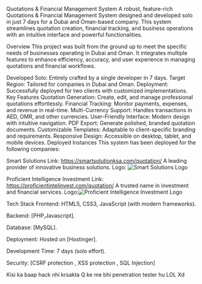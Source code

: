 Quotations & Financial Management System
A robust, feature-rich Quotations & Financial Management System designed and developed solo in just 7 days for a Dubai and Oman-based company. This system streamlines quotation creation, financial tracking, and business operations with an intuitive interface and powerful functionalities.

Overview
This project was built from the ground up to meet the specific needs of businesses operating in Dubai and Oman. It integrates multiple features to enhance efficiency, accuracy, and user experience in managing quotations and financial workflows.

Developed Solo: Entirely crafted by a single developer in 7 days.
Target Region: Tailored for companies in Dubai and Oman.
Deployment: Successfully deployed for two clients with customized implementations.
Key Features
Quotation Generation: Create, edit, and manage professional quotations effortlessly.
Financial Tracking: Monitor payments, expenses, and revenue in real-time.
Multi-Currency Support: Handles transactions in AED, OMR, and other currencies.
User-Friendly Interface: Modern design with intuitive navigation.
PDF Export: Generate polished, branded quotation documents.
Customizable Templates: Adaptable to client-specific branding and requirements.
Responsive Design: Accessible on desktop, tablet, and mobile devices.
Deployed Instances
This system has been deployed for the following companies:

Smart Solutions
Link: https://smartsolutionksa.com/quotation/
A leading provider of innovative business solutions.
Logo: ![Smart Solutions Logo](https://smartsolutionksa.com/quotation/assets/img/smartsolution-logo.png)

Proficient Intelligence Investment
Link: https://proficientintelinvest.com/quotation/
A trusted name in investment and financial services.
Logo:![Proficient Intelligence Investment Logo](https://proficientintelinvest.com/quotation/assets/img/pii-logo.jpg)

Tech Stack
Frontend: HTML5, CSS3, JavaScript (with modern frameworks).

Backend: [PHP,Javascript].

Database: [MySQL].

Deployment: Hosted on [Hostinger].

Development Time: 7 days (solo effort).

Security: [CSRF protection , XSS protection , SQL Injection]

Kisi ka baap hack nhi krsakta Q ke me bhi penetration tester hu LOL Xd
